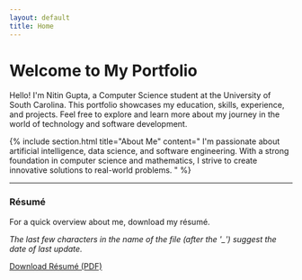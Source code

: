 ```yaml
---
layout: default
title: Home
---
```


# Welcome to My Portfolio

Hello! I'm Nitin Gupta, a Computer Science student at the University of South Carolina. This portfolio showcases my education, skills, experience, and projects. Feel free to explore and learn more about my journey in the world of technology and software development.

{% include section.html title="About Me" content="
I'm passionate about artificial intelligence, data science, and software engineering. With a strong foundation in computer science and mathematics, I strive to create innovative solutions to real-world problems.
" %}

---

### Résumé

For a quick overview about me, download my résumé. 

_The last few characters in the name of the file (after the \'\_\') suggest the date of last update._

<a href="{{ site.baseurl }}/_data/Nitin_Gupta_Résumé_2024-08-23.pdf" class="resume-download-btn" download>Download Résumé (PDF)</a>

<!-- {% include section.html title="Featured Project" content="
### Segify: Semantic Segmentation for Localized Artistic Effects

- Developed a novel segment-based neural style transfer approach
- Integrated AdaIN layers with the Segment Anything model
- Created an interactive user interface for artistic image manipulation

[View on GitHub](https://github.com/g-nitin/stylized-segmentation)
" %} -->